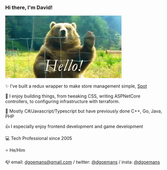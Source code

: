### Hi there, I'm David!

![Hello](https://raw.githubusercontent.com/dgoemans/dgoemans/master/hello.gif)

 :sparkles: I’ve built a redux wrapper to make store management simple, [Spot](https://github.com/dgoemans/spot)
  
 :sparkling_heart: I enjoy building things, from tweaking CSS, writing ASPNetCore controllers, to configuring infrastructure with terraform.
 
 :hammer: Mostly C#/Javascript/Typescript but have previously done C++, Go, Java, PHP
 
 :thumbsup: I especially enjoy frontend development and game development

 :computer: Tech Professional since 2005
 
 :star: He/Him
 
 :mailbox_closed: email: dgoemans@gmail.com / twitter: [@dgoemans](https://twitter.com/dgoemans) / insta: [@dgoemans](https://instagram.com/dgoemans)
 
 <!--
SEO YO
 :key: Keywords: Fullstack, Javascript, Typescript, C#, React, Aspnet Core, DotnetCore 
-->
